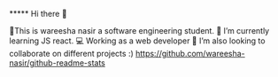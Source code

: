 ***** Hi there 👋

📓This is wareesha nasir a software engineering student. 
🌱 I’m currently learning JS react.
💻 Working as a web developer
👯 I’m also looking to collaborate on different projects :)
https://github.com/wareesha-nasir/github-readme-stats

